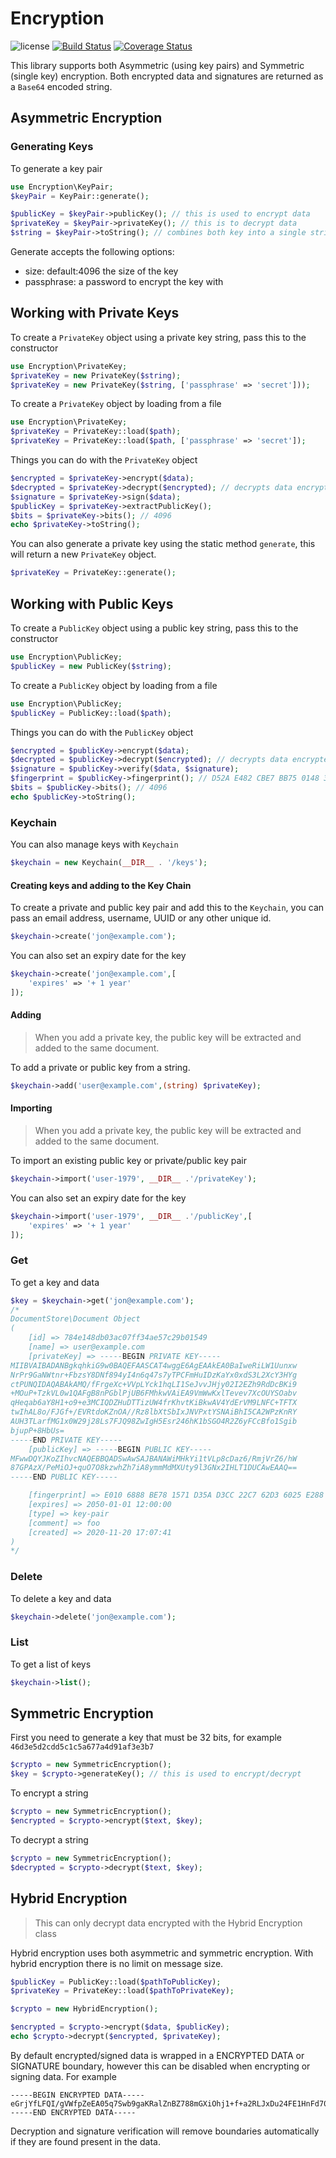 # Encryption

![license](https://img.shields.io/badge/license-MIT-brightGreen.svg)
[![Build Status](https://travis-ci.com/jamielsharief/encryption.svg?branch=master)](https://travis-ci.com/jamielsharief/encryption)
[![Coverage Status](https://coveralls.io/repos/github/jamielsharief/encryption/badge.svg?branch=master)](https://coveralls.io/github/jamielsharief/encryption?branch=master)

This library supports both Asymmetric (using key pairs) and Symmetric (single key) encryption. Both encrypted data and signatures are returned as a `Base64` encoded string.

## Asymmetric Encryption

### Generating Keys

To generate a key pair

```php
use Encryption\KeyPair;
$keyPair = KeyPair::generate();

$publicKey = $keyPair->publicKey(); // this is used to encrypt data
$privateKey = $keyPair->privateKey(); // this is to decrypt data
$string = $keyPair->toString(); // combines both key into a single string
```

Generate accepts the following options:

- size: default:4096 the size of the key
- passphrase: a password to encrypt the key with

## Working with Private Keys

To create a `PrivateKey` object using a private key string, pass this to the constructor

```php
use Encryption\PrivateKey;
$privateKey = new PrivateKey($string);
$privateKey = new PrivateKey($string, ['passphrase' => 'secret']));
```

To create a `PrivateKey` object by loading from a file

```php
use Encryption\PrivateKey;
$privateKey = PrivateKey::load($path);
$privateKey = PrivateKey::load($path, ['passphrase' => 'secret']);
```

Things you can do with the `PrivateKey` object

```php
$encrypted = $privateKey->encrypt($data);
$decrypted = $privateKey->decrypt($encrypted); // decrypts data encrypted by public key
$signature = $privateKey->sign($data);
$publicKey = $privateKey->extractPublicKey();
$bits = $privateKey->bits(); // 4096
echo $privateKey->toString();
```

You can also generate a private key using the static method `generate`, this will return a new `PrivateKey` object.

```php
$privateKey = PrivateKey::generate();
```


## Working with Public Keys

To create a `PublicKey` object using a public key string, pass this to the constructor

```php
use Encryption\PublicKey;
$publicKey = new PublicKey($string);
```

To create a `PublicKey` object by loading from a file

```php
use Encryption\PublicKey;
$publicKey = PublicKey::load($path);
```

Things you can do with the `PublicKey` object

```php
$encrypted = $publicKey->encrypt($data);
$decrypted = $publicKey->decrypt($encrypted); // decrypts data encrypted by private key
$signature = $publicKey->verify($data, $signature);
$fingerprint = $publicKey->fingerprint(); // D52A E482 CBE7 BB75 0148 3851 93A3 910A 0719 994D
$bits = $publicKey->bits(); // 4096
echo $publicKey->toString();
```


### Keychain

You can also manage keys with `Keychain`

```php
$keychain = new Keychain(__DIR__ . '/keys');
```

#### Creating keys and adding to the Key Chain

To create a private and public key pair and add this to the `Keychain`, you can pass an
email address, username, UUID or any other unique id.

```php
$keychain->create('jon@example.com');
```

You can also set an expiry date for the key

```php
$keychain->create('jon@example.com',[
    'expires' => '+ 1 year'
]);
```

#### Adding

> When you add a private key, the public key will be extracted and added to the same document.

To add a private or public key from a string.

```php
$keychain->add('user@example.com',(string) $privateKey);
```

#### Importing

> When you add a private key, the public key will be extracted and added to the same document.

To import an existing public key or private/public key pair

```php
$keychain->import('user-1979', __DIR__ .'/privateKey');
```

You can also set an expiry date for the key

```php
$keychain->import('user-1979', __DIR__ .'/publicKey',[
    'expires' => '+ 1 year'
]);
```

### Get

To get a key and data

```php
$key = $keychain->get('jon@example.com');
/*
DocumentStore\Document Object
(
    [id] => 784e148db03ac07ff34ae57c29b01549
    [name] => user@example.com
    [privateKey] => -----BEGIN PRIVATE KEY-----
MIIBVAIBADANBgkqhkiG9w0BAQEFAASCAT4wggE6AgEAAkEA0BaIweRiLW1Uunxw
NrPr9GaNWtnr+FbzsY8DNf894yI4n6q47s7yTPCFmHuIDzKaYx0xdS3L2XcY3HYg
ctPUNQIDAQABAkAMQ/fFrgeXc+VVpLYck1hqLI1SeJvvJHjy02I2EZh9RdDcBKi9
+MOuP+TzkVL0w1QAFgB8nPGblPjUB6FMhkwVAiEA9VmWwKxlTevev7XcOUYSOabv
qHeqab6aY8H1+o9+e3MCIQDZHuDTTizUW4frKhvtKiBkwAV4YdErVM9LNFC+TFTX
twIhAL8o/FJGf+/EVRtdoKZnOA//Rz8lbXtSbIxJNVPxtYSNAiBhI5CA2WPzKnRY
AUH3TLarfMG1x0W29j28Ls7FJQ98ZwIgH5Esr246hK1bSGO4R2Z6yFCcBfo1Sgib
bjupP+8HbUs=
-----END PRIVATE KEY-----
    [publicKey] => -----BEGIN PUBLIC KEY-----
MFwwDQYJKoZIhvcNAQEBBQADSwAwSAJBANAWiMHkYi1tVLp8cDaz6/RmjVrZ6/hW
87GPAzX/PeMiOJ+quO7O8kzwhZh7iA8ymmMdMXUty9l3GNx2IHLT1DUCAwEAAQ==
-----END PUBLIC KEY-----

    [fingerprint] => E010 6888 BE78 1571 D35A D3CC 22C7 62D3 6025 E288
    [expires] => 2050-01-01 12:00:00
    [type] => key-pair
    [comment] => foo
    [created] => 2020-11-20 17:07:41
)
*/
```

### Delete

To delete a key and data

```php
$keychain->delete('jon@example.com');
```

### List

To get a list of keys

```php
$keychain->list();
```


## Symmetric Encryption

First you need to generate a key that must be 32 bits, for example `46d3e5d2cdd5c1c5a677a4d91af3e3b7`

```php
$crypto = new SymmetricEncryption();
$key = $crypto->generateKey(); // this is used to encrypt/decrypt
```

To encrypt a string

```php
$crypto = new SymmetricEncryption();
$encrypted = $crypto->encrypt($text, $key);
```

To decrypt a string

```php
$crypto = new SymmetricEncryption();
$decrypted = $crypto->decrypt($text, $key);
```

## Hybrid Encryption

> This can only decrypt data encrypted with the Hybrid Encryption class

Hybrid encryption uses both asymmetric and symmetric encryption. With hybrid encryption there is no limit on message size.

```php
$publicKey = PublicKey::load($pathToPublicKey);
$privateKey = PrivateKey::load($pathToPrivateKey);

$crypto = new HybridEncryption();

$encrypted = $crypto->encrypt($data, $publicKey);
echo $crypto->decrypt($encrypted, $privateKey);
```

By default encrypted/signed data is wrapped in a ENCRYPTED DATA or SIGNATURE boundary, however this can be disabled when encrypting or signing data. For example

```text
-----BEGIN ENCRYPTED DATA-----
eGrjYfLFQI/gVWfpZeEA05q7Swb9gaKRalZnBZ788mGXiOhj1+f+a2RLJxDu24FE1HnFd70YcPAAdWme1Lu0yQ==
-----END ENCRYPTED DATA-----
```

Decryption and signature verification will remove boundaries automatically if they are found present in the data.